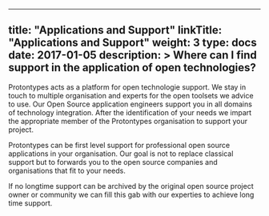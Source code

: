 
---
title: "Applications and Support"
linkTitle: "Applications and Support"
weight: 3 
type: docs
date: 2017-01-05
description: >
  Where can I find support in the application of open technologies?
---

Protontypes acts as a platform for open technologie support. We stay in touch to multiple organisation and experts for the open toolsets we advice to use. Our Open Source application engineers support you in all domains of technology integration. After the identification of your needs we impart the appropriate member of the Protontypes organisation to support your project.

Protontypes can be first level support for professional open source applications in your organisation. Our goal is not to replace classical support but to forwards you to the open source companies and organisations that fit to your needs. 

If no longtime support can be archived by the original open source project owner or community we can fill this gab with our experties to achieve long time support. 


